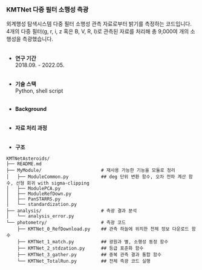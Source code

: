 ### KMTNet 다중 필터 소행성 측광 
외계행성 탐색시스템 다중 필터 소행성 관측 자료로부터 밝기를 측정하는 코드입니다.  
4개의 다중 필터(g, r, i, z 혹은 B, V, R, I)로 관측된 자료를 처리해 총 9,000여 개의 소행성을 측광했습니다.
<br/><br/>

- **연구 기간**  
  2018.09. - 2022.05.
<br/><br/>

- **기술 스택**  
  Python, shell script
<br/><br/>

- **Background**
<br/><br/>

- **자료 처리 과정**
<br/><br/>

- **구조**
```
KMTNetAsteroids/
├── README.md
├── MyModule/                      # 재사용 가능한 기능을 모듈로 정리
│   ├── ModuleCommon.py            ## deg 단위 변환 함수, 오차 전파 계산 함수, 선형 회귀 with sigma-clipping
│   ├── ModulePCA.py
│   ├── ModuleRefDown.py
│   ├── PanSTARRS.py
│   └── standardization.py
├── analysis/                      # 측광 결과 분석
│   └── analysis_error.py
└── photometry/                    # 측광 코드
    ├── KMTNet_0_RefDownload.py    ## 관측 하늘에 위치한 천체 정보 다운로드 함수
    ├── KMTNet_1_match.py          ## 광원과 별, 소행성 동정 함수
    ├── KMTNet_2_stdzation.py      ## 등급 표준화 함수
    ├── KMTNet_3_gather.py         ## 중복 관측 결과 통합 함수
    └── KMTNet_TotalRun.py         ## 전체 측광 코드 실행
```
